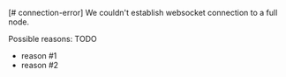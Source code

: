 [# connection-error] We couldn't establish websocket connection to a full node.

Possible reasons: TODO

- reason #1
- reason #2